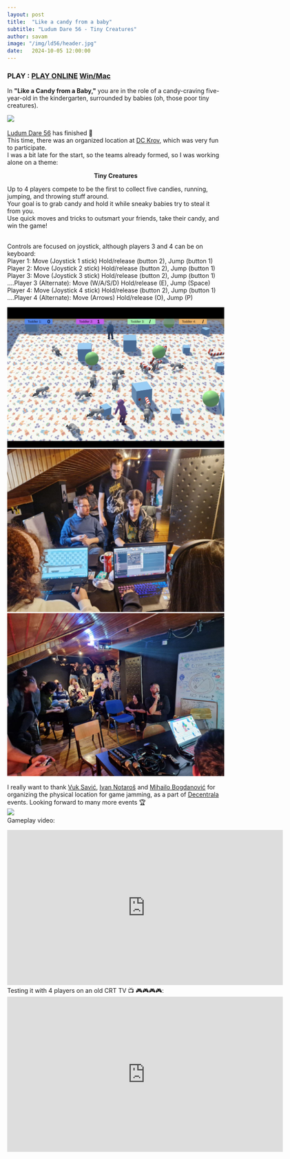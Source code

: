 ```yaml
---
layout: post
title:  "Like a candy from a baby"
subtitle: "Ludum Dare 56 - Tiny Creatures"
author: savam
image: "/img/ld56/header.jpg"
date:   2024-10-05 12:00:00
---
```


### PLAY : [PLAY ONLINE](https://savam.itch.io/like-a-candy-from-a-baby) [Win/Mac](https://savam.itch.io/like-a-candy-from-a-baby)

In **"Like a Candy from a Baby,"** you are in the role of a candy-craving five-year-old in the kindergarten, surrounded by babies (oh, those poor tiny creatures).<br />


<img class="def_image" src="/img/ld56/like-a-candy-from-a-baby.gif" />

[Ludum Dare 56](https://ldjam.com/events/ludum-dare/56/$396094) has finished 🚀<br />
This time, there was an organized location at [DC Krov](https://www.instagram.com/dc.krov/), which was very fun to participate.<br />
I was a bit late for the start, so the teams already formed, so I was working alone on a theme:<br />

**<center>Tiny Creatures</center>**

Up to 4 players compete to be the first to collect five candies, running, jumping, and throwing stuff around.<br />
Your goal is to grab candy and hold it while sneaky babies try to steal it from you.<br />
Use quick moves and tricks to outsmart your friends, take their candy, and win the game!<br />
<br />

Controls are focused on joystick, although players 3 and 4 can be on keyboard:<br />
Player 1: Move (Joystick 1 stick) Hold/release (button 2), Jump (button 1)<br />
Player 2: Move (Joystick 2 stick) Hold/release (button 2), Jump (button 1)<br />
Player 3: Move (Joystick 3 stick) Hold/release (button 2), Jump (button 1)<br />
....Player 3 (Alternate): Move (W/A/S/D) Hold/release (E), Jump (Space)<br />
Player 4: Move (Joystick 4 stick) Hold/release (button 2), Jump (button 1)<br />
....Player 4 (Alternate): Move (Arrows) Hold/release (O), Jump (P)<br />


<img class="def_image" src="/img/ld56/screen1.jpg" />
<img class="def_image" src="/img/ld56/jamming.jpg" />
<img class="def_image" src="/img/ld56/location.jpg" />

I really want to thank [Vuk Savić](https://www.instagram.com/vucejebote/), [Ivan Notaroš](https://twitter.com/Nothke) and [Mihailo Bogdanović](https://www.instagram.com/crknuchu/) for organizing the physical location for game jamming, as a part of [Decentrala](https://dmz.rs/) events. Looking forward to many more events 🏆<br /> 
<img class="def_image" src="/img/ld56/organizers.jpeg" />
<br />
Gameplay video:
<iframe width="640" height="360" src="https://www.youtube.com/embed/o2MSYMG4iyM?rel=0" frameborder="0" allowfullscreen></iframe>
<br />
Testing it with 4 players on an old CRT TV  📺 🎮🎮🎮🎮:
<iframe width="640" height="360" src="https://www.youtube.com/embed/KNnY3fh-6cA?rel=0" frameborder="0" allowfullscreen></iframe>

